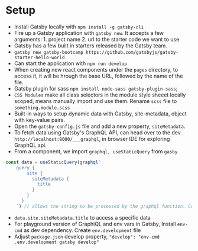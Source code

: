 # Setup
- Install Gatsby locally with `npm install -g gatsby-cli`
- Fire up a Gatsby application with `gatsby new`. It accepts a few arguments: 1. project name 2. url to the starter code we want to use
- Gatsby has a few built in starters released by the Gatsby team.
- `gatsby new gatsby-bootcamp https://github.com/gatsbyjs/gatsby-starter-hello-world`
- Can start the application with `npm run develop`
- When creating new react components under the `pages` directory, to access it, it will be hrough the base URL, followed by the name of the file.
- Gatsby plugin for sass `npm install node-sass gatsby-plugin-sass`;
- `CSS Modules` make all class selectors in the module style sheeet locally scoped, means manually import and use them. Rename `scss` file to `something.module.scss`
- Built-in ways to setup dynamic data with Gatsby, site-metadata, object with key-value pairs.
- Open the `gatsby-config.js` file and add a new property, `siteMetadata`.
- To fetch data using Gatsby's GraphQL API, can head over to the dev `http://localhost:8000/___graphql`, in browser IDE for exploring GraphQL api.
- From a component, we import `graphql, useStaticQuery` from `gasby`
```js
const data = useStaticQuery(graphql`
    query {
        site {
          siteMetadata {
            title
          }
        }
      }
    `) // allows the string to be processed by the graphql function. Complex state tree
```
- `data.site.siteMetadata.title` to access a specific data
- For playground version of GraphiQL and env vars in Gatsby, Install `env-cmd` as dev dependency. Create `env.development` file
- Adjust `package.json` develop property, `"develop": "env-cmd .env.development gatsby develop"`
